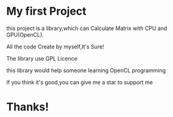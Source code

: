 # My first Project

this project is a library,which can Calculate Matrix with CPU and GPU(OpenCL).

All the code Create by myself,It's Sure!

The library use GPL Licence

this library would help someone learning OpenCL programming

If you think it's good,you can give me a star to support me

# Thanks!
